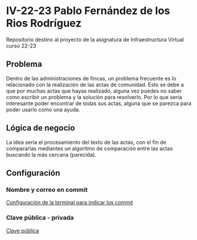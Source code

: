 # IV-22-23 Pablo Fernández de los Rios Rodríguez
Repositorio destino al proyecto de la asignatura de Infraestructura Virtual curso 22-23

## Problema
Dentro de las administraciones de fincas, un problema frecuente es lo relacionado con la realización de las actas de comunidad. Esto se debe a que por muchas actas que hayas realizado, alguna vez puedes no saber como escribir un problema y la solución para resolverlo. Por lo que sería interesante poder encontrar de todas sus actas, alguna que se parezca para poder usarlo como una ayuda.

## Lógica de negocio
La idea seria el procesamiento del texto de las actas, con el fin de compararlas mediantes un algoritmo de comparación entre las actas buscando la más cercana (parecida).


## Configuración
### Nombre y correo en commit
[Configuración de la terminal para indicar los commit](https://github.com/pabloFernandezRR/IV-22-23/blob/Objetivo-0/configuracion/git_config.png)

### Clave pública - privada
[Clave pública](https://github.com/pabloFernandezRR/IV-22-23/blob/Objetivo-0/configuracion/clave-git.png)

